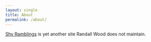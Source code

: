 ```yaml
---
layout: single
title: About
permalink: /about/
---
```


[Shy Ramblings](/) is yet another site Randall Wood does not maintain.
